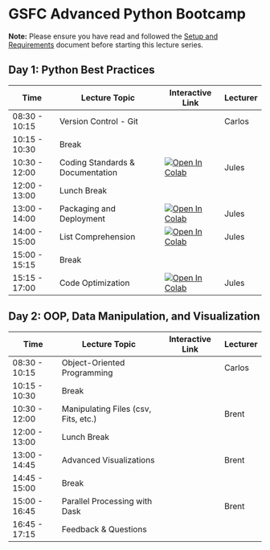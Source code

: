 # GSFC Advanced Python Bootcamp

__Note:__ Please ensure you have read and followed the [Setup and Requirements](http://github.com/pytrain/setup_and_requirements) document before starting this lecture series.

## Day 1: Python Best Practices
| Time | Lecture Topic | Interactive Link | Lecturer |
|------|---------------|------------------|----------|
| 08:30 - 10:15 | Version Control - Git | | Carlos |
| 10:15 - 10:30 | Break | | |
| 10:30 - 12:00 | Coding Standards & Documentation | [![Open In Colab](https://colab.research.google.com/assets/colab-badge.svg)](https://colab.research.google.com/github/pytrain/coding_standards/blob/master/Python_coding_standards.ipynb)  | Jules |
| 12:00 - 13:00 | Lunch Break | | |
| 13:00 - 14:00 | Packaging and Deployment | [![Open In Colab](https://colab.research.google.com/assets/colab-badge.svg)](https://colab.research.google.com/github/pytrain/packaging_deployment/blob/master/package_development.ipynb) | Jules |
| 14:00 - 15:00 | List Comprehension | [![Open In Colab](https://colab.research.google.com/assets/colab-badge.svg)](https://colab.research.google.com/github/pytrain/list_comprehension/blob/master/ListComprehensions.ipynb) | Jules |
| 15:00 - 15:15 | Break | | |
| 15:15 - 17:00 | Code Optimization | [![Open In Colab](https://colab.research.google.com/assets/colab-badge.svg)](https://colab.research.google.com/github/pytrain/code_optimization/blob/master/code_optimization_techniques.ipynb) | Jules |

## Day 2: OOP, Data Manipulation, and Visualization
| Time | Lecture Topic | Interactive Link | Lecturer |
|------|---------------|------------------|----------|
| 08:30 - 10:15 | Object-Oriented Programming | | Carlos |
| 10:15 - 10:30 | Break | | |
| 10:30 - 12:00 | Manipulating Files (csv, Fits, etc.) | | Brent |
| 12:00 - 13:00 | Lunch Break | | |
| 13:00 - 14:45 | Advanced Visualizations | | Brent |
| 14:45 - 15:00 | Break | | |
| 15:00 - 16:45 | Parallel Processing with Dask | | Brent |
| 16:45 - 17:15 | Feedback & Questions | | |
